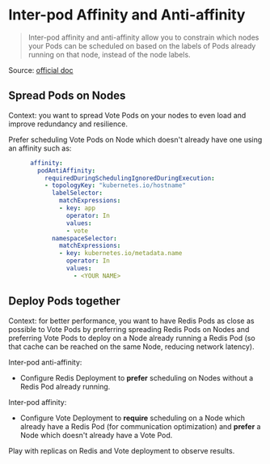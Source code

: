 # Inter-pod Affinity and Anti-affinity 

> Inter-pod affinity and anti-affinity allow you to constrain which nodes your Pods can be scheduled on based on the labels of Pods already running on that node, instead of the node labels.

Source: [official doc](https://kubernetes.io/docs/concepts/scheduling-eviction/assign-pod-node/#inter-pod-affinity-and-anti-affinity)

## Spread Pods on Nodes

Context: you want to spread Vote Pods on your nodes to even load and improve redundancy and resilience. 

Prefer scheduling Vote Pods on Node which doesn't already have one using an affinity such as:

```yml
      affinity:
        podAntiAffinity:
          requiredDuringSchedulingIgnoredDuringExecution:
          - topologyKey: "kubernetes.io/hostname"
            labelSelector:
              matchExpressions:
              - key: app
                operator: In
                values:
                - vote
            namespaceSelector:
              matchExpressions:
              - key: kubernetes.io/metadata.name
                operator: In
                values:
                  - <YOUR NAME>
```

## Deploy Pods together

Context: for better performance, you want to have Redis Pods as close as possible to Vote Pods by preferring spreading Redis Pods on Nodes and preferring Vote Pods to deploy on a Node already running a Redis Pod (so that cache can be reached on the same Node, reducing network latency). 

Inter-pod anti-affinity:
- Configure Redis Deployment to **prefer** scheduling on Nodes without a Redis Pod already running.

Inter-pod affinity:
- Configure Vote Deployment to **require** scheduling on a Node which already have a Redis Pod (for communication optimization) and **prefer** a Node which doesn't already have a Vote Pod. 

Play with replicas on Redis and Vote deployment to observe results.